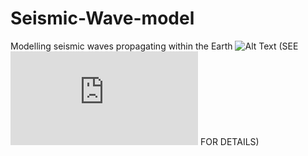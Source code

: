 # Seismic-Wave-model
Modelling seismic waves propagating within the Earth
![Alt Text](Screenshot%2023-11-16%at%13.19.19.png)
(SEE [![Summary Document](https://github.com/JamieHarris1/Seismic-Wave-model/blob/main/Summary.pdf)](https://github.com/JamieHarris1/Seismic-Wave-model/blob/main/Summary.pdf) FOR DETAILS)
